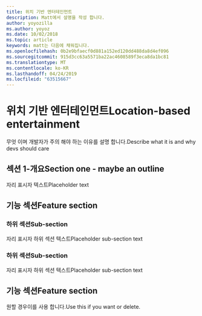 ```yaml
---
title: 위치 기반 엔터테인먼트
description: Matt에서 설명을 작성 합니다.
author: yoyozilla
ms.author: yoyoz
ms.date: 10/02/2018
ms.topic: article
keywords: matt는 다음에 채워집니다.
ms.openlocfilehash: 0b2e9bfaecf0d881a152ed120dd488da8d4ef096
ms.sourcegitcommit: 915d3cc63a5571ba22ac4608589f3eca8da1bc81
ms.translationtype: MT
ms.contentlocale: ko-KR
ms.lasthandoff: 04/24/2019
ms.locfileid: "63515667"
---
```

# <a name="location-based-entertainment"></a><span data-ttu-id="20d41-104">위치 기반 엔터테인먼트</span><span class="sxs-lookup"><span data-stu-id="20d41-104">Location-based entertainment</span></span>

<span data-ttu-id="20d41-105">무엇 이며 개발자가 주의 해야 하는 이유를 설명 합니다.</span><span class="sxs-lookup"><span data-stu-id="20d41-105">Describe what it is and why devs should care</span></span>

## <a name="section-one---maybe-an-outline"></a><span data-ttu-id="20d41-106">섹션 1-개요</span><span class="sxs-lookup"><span data-stu-id="20d41-106">Section one - maybe an outline</span></span>

<span data-ttu-id="20d41-107">자리 표시자 텍스트</span><span class="sxs-lookup"><span data-stu-id="20d41-107">Placeholder text</span></span>

## <a name="feature-section"></a><span data-ttu-id="20d41-108">기능 섹션</span><span class="sxs-lookup"><span data-stu-id="20d41-108">Feature section</span></span>

### <a name="sub-section"></a><span data-ttu-id="20d41-109">하위 섹션</span><span class="sxs-lookup"><span data-stu-id="20d41-109">Sub-section</span></span>

<span data-ttu-id="20d41-110">자리 표시자 하위 섹션 텍스트</span><span class="sxs-lookup"><span data-stu-id="20d41-110">Placeholder sub-section text</span></span>

### <a name="sub-section"></a><span data-ttu-id="20d41-111">하위 섹션</span><span class="sxs-lookup"><span data-stu-id="20d41-111">Sub-section</span></span>

<span data-ttu-id="20d41-112">자리 표시자 하위 섹션 텍스트</span><span class="sxs-lookup"><span data-stu-id="20d41-112">Placeholder sub-section text</span></span>

## <a name="feature-section"></a><span data-ttu-id="20d41-113">기능 섹션</span><span class="sxs-lookup"><span data-stu-id="20d41-113">Feature section</span></span>

<span data-ttu-id="20d41-114">원할 경우이를 사용 합니다.</span><span class="sxs-lookup"><span data-stu-id="20d41-114">Use this if you want or delete.</span></span>

